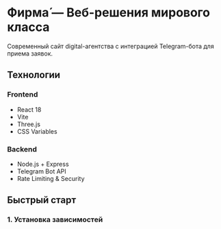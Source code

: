 # Фирма́ — Веб-решения мирового класса

Современный сайт digital-агентства с интеграцией Telegram-бота для приема заявок.

## Технологии

### Frontend
- React 18
- Vite
- Three.js
- CSS Variables

### Backend
- Node.js + Express
- Telegram Bot API
- Rate Limiting & Security

## Быстрый старт

### 1. Установка зависимостей
```bash